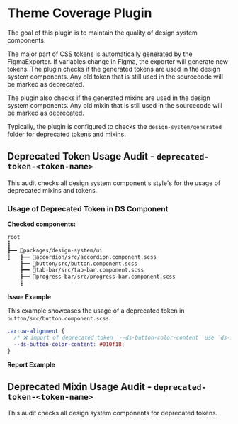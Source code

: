 # Theme Coverage Plugin

The goal of this plugin is to maintain the quality of design system components.

The major part of CSS tokens is automatically generated by the FigmaExporter. If variables change in Figma, the exporter will generate new tokens. 
The plugin checks if the generated tokens are used in the design system components. Any old token that is still used in the sourcecode will be marked as deprecated.

The plugin also checks if the generated mixins are used in the design system components. Any old mixin that is still used in the sourcecode will be marked as deprecated.

Typically, the plugin is configured to checks the `design-system/generated` folder for deprecated tokens and mixins.

## Deprecated Token Usage Audit - `deprecated-token-<token-name>`

This audit checks all design system component's style's for the usage of deprecated mixins and tokens.

### Usage of Deprecated Token in DS Component

**Checked components:**

```bash
root
┇
┣━━ 📂packages/design-system/ui
┇   ┣━━ 📂accordion/src/accordion.component.scss
    ┣━━ 📂button/src/button.component.scss
    ┣━━ 📂tab-bar/src/tab-bar.component.scss
    ┣━━ 📂progress-bar/src/progress-bar.component.scss
    ┇
```

**Issue Example**

This example showcases the usage of a deprecated token in `button/src/button.component.scss`.

```scss
.arrow-alignment {
  /* ❌ import of deprecated token `--ds-button-color-content` use `ds-button-color-text` instead */
  --ds-button-color-content: #010f18;
}
```

**Report Example**



## Deprecated Mixin Usage Audit - `deprecated-token-<token-name>`

This audit checks all design system components for deprecated tokens.

